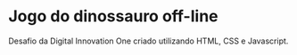 # Jogo do dinossauro off-line

Desafio da Digital Innovation One criado utilizando HTML, CSS e Javascript.